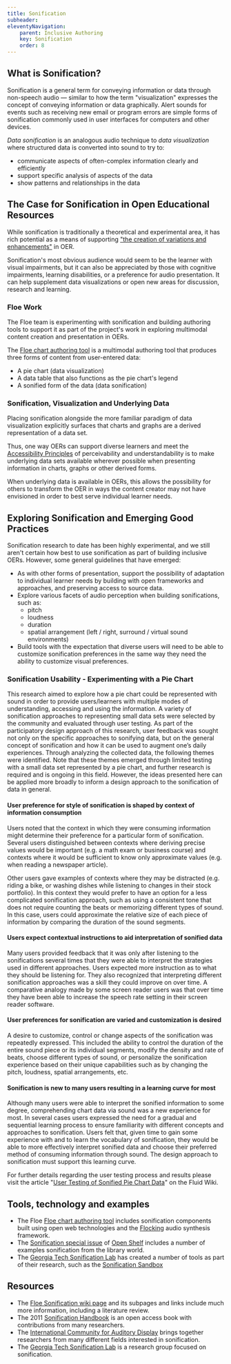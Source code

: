 ```yaml
---
title: Sonification
subheader:
eleventyNavigation:
    parent: Inclusive Authoring
    key: Sonification
    order: 8
---
```


## What is Sonification?

Sonification is a general term for conveying information or data through non-speech audio &mdash; similar to how the
term "visualization" expresses the concept of conveying information or data graphically. Alert sounds for events such
as receiving new email or program errors are simple forms of sonification commonly used in user interfaces for
computers and other devices.

*Data sonification* is an analogous audio technique to *data visualization* where structured data is converted into
sound to try to:

* communicate aspects of often-complex information clearly and efficiently
* support specific analysis of aspects of the data
* show patterns and relationships in the data

## The Case for Sonification in Open Educational Resources

While sonification is traditionally a theoretical and experimental area, it has rich potential as a means of supporting
["the creation of variations and enhancements"](/Techniques.html#AllowTheCreationOfVariationsAndEnhancements) in OER.

Sonification's most obvious audience would seem to be the learner with visual impairments, but it can also be
appreciated by those with cognitive impairments, learning disabilities, or a preference for audio presentation. It can
help supplement data visualizations or open new areas for discussion, research and learning.

### Floe Work

The Floe team is experimenting with sonification and building authoring tools to support it as part of the project's
work in exploring multimodal content creation and presentation in OERs.

The [Floe chart authoring tool](http://build.fluidproject.org/chartAuthoring/demos/) is a multimodal authoring tool
that produces three forms of content from user-entered data:

* A pie chart (data visualization)
* A data table that also functions as the pie chart's legend
* A sonified form of the data (data sonification)

### Sonification, Visualization and Underlying Data

Placing sonification alongside the more familiar paradigm of data visualization explicitly surfaces that charts and
graphs are a derived representation of a data set.

Thus, one way OERs can support diverse learners and meet the [Accessibility Principles](/FollowAccessibilityPrinciples.html)
of perceivability and understandability is to make underlying data sets available wherever possible when presenting
information in charts, graphs or other derived forms.

When underlying data is available in OERs, this allows the possibility for others to transform the OER in ways the
content creator may not have envisioned in order to best serve individual learner needs.

## Exploring Sonification and Emerging Good Practices

Sonification research to date has been highly experimental, and we still aren't certain how best to use sonification as
part of building inclusive OERs. However, some general guidelines that have emerged:

* As with other forms of presentation, support the possibility of adaptation to individual learner needs by building
with open frameworks and approaches, and preserving access to source data.
* Explore various facets of audio perception when building sonifications, such as:
  * pitch
  * loudness
  * duration
  * spatial arrangement (left / right, surround / virtual sound environments)
* Build tools with the expectation that diverse users will need to be able to customize sonification preferences in the
same way they need the ability to customize visual preferences.

### Sonification Usability - Experimenting with a Pie Chart

This research aimed to explore how a pie chart could be represented with sound in order to provide users/learners with
multiple modes of understanding, accessing and using the information. A variety of sonification approaches to
representing small data sets were selected by the community and evaluated through user testing. As part of the
participatory design approach of this research, user feedback was sought not only on the specific approaches to
sonifying data, but on the general concept of sonification and how it can be used to augment one’s daily experiences.
Through analyzing the collected data, the following themes were identified. Note that these themes emerged through
limited testing with a small data set represented by a pie chart, and further research is required and is ongoing in
this field. However, the ideas presented here can be applied more broadly to inform a design approach to the
sonification of data in general.

#### User preference for style of sonification is shaped by context of information consumption

Users noted that the context in which they were consuming information might determine their preference for a particular
form of sonification. Several users distinguished between contexts where deriving precise values would be important
(e.g. a math exam or business course) and contexts where it would be sufficient to know only approximate values (e.g.
when reading a newspaper article).

Other users gave examples of contexts where they may be distracted (e.g. riding a bike, or washing dishes while
listening to changes in their stock portfolio). In this context they would prefer to have an option for a less
complicated sonification approach, such as using a consistent tone that does not require counting the beats or
memorizing different types of sound. In this case, users could approximate the relative size of each piece of
information by comparing the duration of the sound segments.

#### Users expect contextual instructions to aid interpretation of sonified data

Many users provided feedback that it was only after listening to the sonifications several times that they were able to
interpret the strategies used in different approaches. Users expected more instruction as to what they should be
listening for. They also recognized that interpreting different sonification approaches was a skill they could improve
on over time. A comparative analogy made by some screen reader users was that over time they have been able to increase
the speech rate setting in their screen reader software.

#### User preferences for sonification are varied and customization is desired

A desire to customize, control or change aspects of the sonification was repeatedly expressed. This included the
ability to control the duration of the entire sound piece or its individual segments, modify the density and rate of
beats, choose different types of sound, or personalize the sonification experience based on their unique capabilities
such as by changing the pitch, loudness, spatial arrangements, etc.

#### Sonification is new to many users resulting in a learning curve for most

Although many users were able to interpret the sonified information to some degree, comprehending chart data via sound
was a new experience for most. In several cases users expressed the need for a gradual and sequential learning process
to ensure familiarity with different concepts and approaches to sonification. Users felt that, given time to gain some
experience with and to learn the vocabulary of sonification, they would be able to more effectively interpret sonified
data and choose their preferred method of consuming information through sound. The design approach to sonification must
support this learning curve.

For further details regarding the user testing process and results please visit the article
"[User Testing of Sonified Pie Chart Data](https://wiki.fluidproject.org/pages/viewpage.action?pageId=89063433)"
on the Fluid Wiki.

## Tools, technology and examples

* The Floe [Floe chart authoring tool](http://build.fluidproject.org/chartAuthoring/demos/) includes sonification
components built using open web technologies and the [Flocking](http://flockingjs.org/) audio synthesis framework.
* The [Sonification special issue](http://www.open-shelf.ca/columns/sonification-special-issue/) of
[Open Shelf](http://www.open-shelf.ca/) includes a number of examples sonification from the library world.
* The [Georgia Tech Sonification Lab](http://sonify.psych.gatech.edu/) has created a number of tools as part of their
research, such as the [Sonification Sandbox](http://sonify.psych.gatech.edu/research/sonification_sandbox/index.html)

## Resources

* The [Floe Sonification wiki page](https://wiki.fluidproject.org/display/fluid/%28Floe%29+Sonification) and its
subpages and links include much more information, including a literature review.
* The 2011 [Sonification Handbook](http://sonification.de/handbook/) is an open access book with contributions from
many researchers.
* The [International Community for Auditory Display](http://www.icad.org/) brings together researchers from many
different fields interested in sonification.
* The [Georgia Tech Sonification Lab](http://sonify.psych.gatech.edu/) is a research group focused on sonification.
